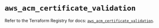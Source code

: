 # `aws_acm_certificate_validation`

Refer to the Terraform Registry for docs: [`aws_acm_certificate_validation`](https://registry.terraform.io/providers/hashicorp/aws/6.12.0/docs/resources/acm_certificate_validation).
